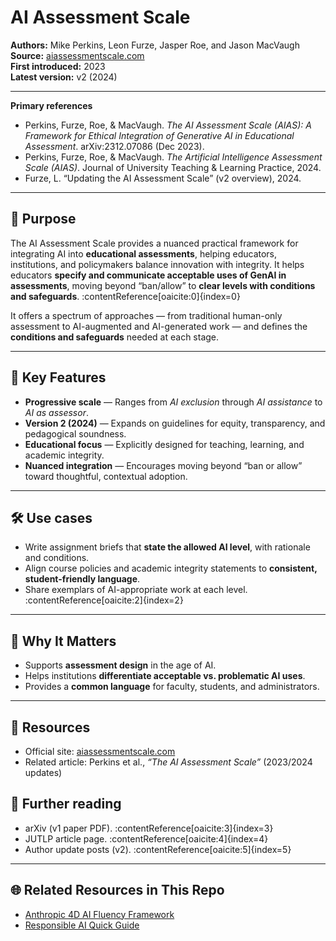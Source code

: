 # AI Assessment Scale

**Authors:** Mike Perkins, Leon Furze, Jasper Roe, and Jason MacVaugh  
**Source:** [aiassessmentscale.com](https://aiassessmentscale.com/)  
**First introduced:** 2023  
**Latest version:** v2 (2024)  

---
**Primary references**
- Perkins, Furze, Roe, & MacVaugh. *The AI Assessment Scale (AIAS): A Framework for Ethical Integration of Generative AI in Educational Assessment*. arXiv:2312.07086 (Dec 2023).  
- Perkins, Furze, Roe, & MacVaugh. *The Artificial Intelligence Assessment Scale (AIAS)*. Journal of University Teaching & Learning Practice, 2024.  
- Furze, L. “Updating the AI Assessment Scale” (v2 overview), 2024.

---

## 🎯 Purpose

The AI Assessment Scale provides a nuanced practical framework for integrating AI into **educational assessments**, helping educators, institutions, and policymakers balance innovation with integrity. It helps educators **specify and communicate acceptable uses of GenAI in assessments**, moving beyond “ban/allow” to **clear levels with conditions and safeguards**. :contentReference[oaicite:0]{index=0}

It offers a spectrum of approaches — from traditional human-only assessment to AI-augmented and AI-generated work — and defines the **conditions and safeguards** needed at each stage. 

---

## 🧩 Key Features

- **Progressive scale** — Ranges from *AI exclusion* through *AI assistance* to *AI as assessor*.  
- **Version 2 (2024)** — Expands on guidelines for equity, transparency, and pedagogical soundness.  
- **Educational focus** — Explicitly designed for teaching, learning, and academic integrity.  
- **Nuanced integration** — Encourages moving beyond “ban or allow” toward thoughtful, contextual adoption.  

---

## 🛠 Use cases
- Write assignment briefs that **state the allowed AI level**, with rationale and conditions.  
- Align course policies and academic integrity statements to **consistent, student-friendly language**.  
- Share exemplars of AI-appropriate work at each level. :contentReference[oaicite:2]{index=2}

---

## 📘 Why It Matters

- Supports **assessment design** in the age of AI.  
- Helps institutions **differentiate acceptable vs. problematic AI uses**.  
- Provides a **common language** for faculty, students, and administrators.  

---

## 🔗 Resources

- Official site: [aiassessmentscale.com](https://aiassessmentscale.com/)  
- Related article: Perkins et al., *“The AI Assessment Scale”* (2023/2024 updates)

## 🔗 Further reading
- arXiv (v1 paper PDF). :contentReference[oaicite:3]{index=3}
- JUTLP article page. :contentReference[oaicite:4]{index=4}
- Author update posts (v2). :contentReference[oaicite:5]{index=5}

---

## 🌐 Related Resources in This Repo

- [Anthropic 4D AI Fluency Framework](anthropic_4d_fluency_framework.md)  
- [Responsible AI Quick Guide](../guides/responsible_ai_quickguide.md)
